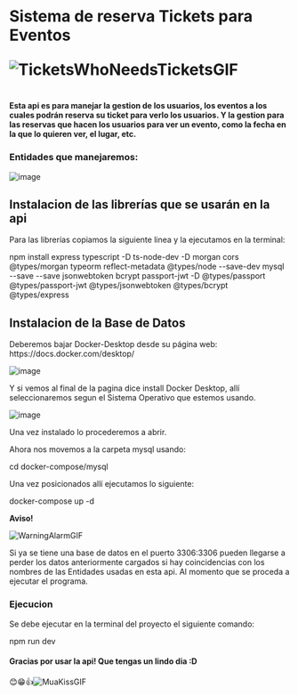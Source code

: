 <h1>
  Sistema de reserva Tickets para Eventos

  ![TicketsWhoNeedsTicketsGIF](https://github.com/JuanMaria445/Api-Rest-de-Tickets-para-Eventos/assets/69771376/0710124e-e7fe-4753-8f7b-13484ed68e82)

<h1>

  
<h4>
Esta api es para manejar la gestion de los usuarios, los eventos a los cuales podrán reserva su ticket para verlo los usuarios. Y la gestion para las reservas que hacen los usuarios para ver un evento,  como la fecha en la que lo quieren ver, el lugar, etc.
</h4>

<h3>
  Entidades que manejaremos:
</h3>

![image](https://github.com/JuanMaria445/Api-Rest-de-Tickets-para-Eventos/assets/69771376/3a9ef810-8de6-49ed-9421-85f9f5b4f292)


<h2>
  Instalacion de las librerías que se usarán en la api
</h2>


<p>
  Para las librerías copiamos la siguiente linea y la ejecutamos en la terminal:

  
 npm install express typescript -D ts-node-dev -D morgan cors @types/morgan typeorm reflect-metadata @types/node --save-dev mysql --save --save jsonwebtoken bcrypt passport-jwt -D @types/passport @types/passport-jwt @types/jsonwebtoken @types/bcrypt @types/express
</p>

<h2>
Instalacion de la Base de Datos
</h2>
<p>
Deberemos bajar Docker-Desktop desde su página web: https://docs.docker.com/desktop/

![image](https://github.com/JuanMaria445/Api-Rest-de-Tickets-para-Eventos/assets/69771376/bc51bd69-f0df-4e2b-a587-6377585e4841)

Y si vemos al final de la pagina dice install Docker Desktop, allí seleccionaremos segun el Sistema Operativo que estemos usando.

![image](https://github.com/JuanMaria445/Api-Rest-de-Tickets-para-Eventos/assets/69771376/167c5f70-6181-407c-a55c-2303105b635a)

Una vez instalado lo procederemos a abrir.

Ahora nos movemos a la carpeta mysql usando:

cd docker-compose/mysql

Una vez posicionados allí ejecutamos lo siguiente:

docker-compose up -d

**Aviso!**

![WarningAlarmGIF](https://github.com/JuanMaria445/Api-Rest-de-Tickets-para-Eventos/assets/69771376/fcfa16b2-f524-4348-b5cc-f328de676fe8)


Si ya se tiene una base de datos en el puerto 3306:3306 pueden llegarse a perder los datos anteriormente cargados si hay coincidencias con los nombres de las Entidades usadas en esta api. Al momento que se proceda a ejecutar el programa.
</p>
<h3>
Ejecucion
</h3>
<p>
Se debe ejecutar en la terminal del proyecto el siguiente comando:
  
npm run dev
</p>

<h4>
Gracias por usar la api!
  Que tengas un lindo dia :D
</h4>

😊😁👍![MuaKissGIF](https://github.com/JuanMaria445/Api-Rest-de-Tickets-para-Eventos/assets/69771376/a8eae7bb-975a-4c8a-9b40-7fef7592a643)

